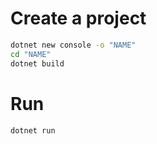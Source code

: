 # Create a project
```sh
dotnet new console -o "NAME"
cd "NAME"
dotnet build
```
# Run
```sh
dotnet run
```
